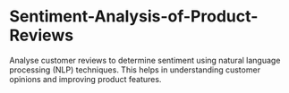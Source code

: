# Sentiment-Analysis-of-Product-Reviews
Analyse customer reviews to determine sentiment using natural language processing (NLP) techniques. This helps in understanding customer opinions and improving product features.
